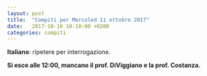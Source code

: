 ```yaml
---
layout: post
title:  "Compiti per Mercoled 11 ottobre 2017"
date:   2017-10-10 10:10:00 +0200
categories: compiti
---
```


**Italiano**: ripetere per interrogazione.

**Si esce alle 12:00, mancano il prof. DiViggiano e la prof. Costanza.**
